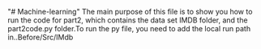 "# Machine-learning" 
The main purpose of this file is to show you how to run the code for part2, which contains the data set IMDB folder, and the part2code.py folder.To run the py file, you need to add the local run path in..Before/Src/IMdb
